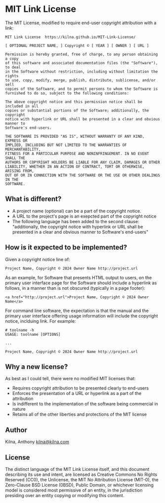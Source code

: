 # MIT Link License

The MIT License, modified to require end-user copyright attribution with a link:

```
MIT Link License  https://kilna.github.io/MIT-Link-License/

[ OPTIONAL PROJECT NAME, ] Copyright © [ YEAR ] [ OWNER ] [ URL ]

Permission is hereby granted, free of charge, to any person obtaining a copy
of this software and associated documentation files (the "Software"), to deal
in the Software without restriction, including without limitation the rights
to use, copy, modify, merge, publish, distribute, sublicense, and/or sell
copies of the Software, and to permit persons to whom the Software is
furnished to do so, subject to the following conditions:

The above copyright notice and this permission notice shall be included in all
copies or substantial portions of the Software; additionally, the copyright
notice with hyperlink or URL shall be presented in a clear and obvious manner to
Software's end-users.

THE SOFTWARE IS PROVIDED "AS IS", WITHOUT WARRANTY OF ANY KIND, EXPRESS OR
IMPLIED, INCLUDING BUT NOT LIMITED TO THE WARRANTIES OF MERCHANTABILITY,
FITNESS FOR A PARTICULAR PURPOSE AND NONINFRINGEMENT. IN NO EVENT SHALL THE
AUTHORS OR COPYRIGHT HOLDERS BE LIABLE FOR ANY CLAIM, DAMAGES OR OTHER
LIABILITY, WHETHER IN AN ACTION OF CONTRACT, TORT OR OTHERWISE, ARISING FROM,
OUT OF OR IN CONNECTION WITH THE SOFTWARE OR THE USE OR OTHER DEALINGS IN THE
SOFTWARE.
```

## What is different?

* A project name (optional) can be a part of the copyright notice.
* A URL to the project's page is an exepcted part of the copyright notice
* The following language has been added to the second clause: "additionally,
  the copyright notice with hyperlink or URL shall be presented in a clear and
  obvious manner to Software's end-users"

## How is it expected to be implemented?

Given a copyright notice line of:

```
Project Name, Copyright © 2024 Owner Name http://project.url
```

As an example, for Software that presents HTML output to users, on the primary
user interface page for the Software should include a hyperlink as follows, in
a manner than is not obscured (typically in a page footer):

```
<a href="http://project.url">Project Name, Copyright © 2024 Owner Name</a>
```

For command line software, the expectation is that the manual and the primary
user interface offering usage information will include the copyright notice,
inclduing link. For example:

```
# toolname -h
USAGE: toolname [OPTIONS]

...

Project Name, Copyright © 2024 Owner Name http://project.url
```

## Why a new license?

As best as I could tell, there were no modified MIT licenses that:

* Requires copyright attribution to be presented clearly to end-users
* Enforces the presentation of a URL or hyperlink as a part of the attribution
* Is indifferent to the implementation of the software being commercial in nature
* Retains all of the other liberties and protections of the MIT license 

## Author

Kilna, Anthony <kilna@kilna.com>

## License

The distinct language of the MIT Link License itself, and this document
describing its use and intent, are licensed as Creative Commons No Rights
Reserved (CC0), the Unlicense, the MIT No Attribution License (MIT-0), the
Zero-Clause BSD License (0BSD), Public Domain, or whichever licensing
model is considered most permissive of an entity, in the jurisdiction
presiding over an entity copying or modifying this content.
